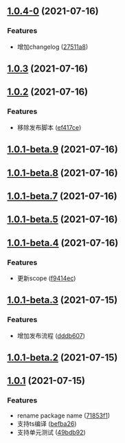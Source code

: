 ## [1.0.4-0](https://github.com/limengke123/mkTemplate/compare/v1.0.3...v1.0.4-0) (2021-07-16)


### Features

* 增加changelog ([27511a8](https://github.com/limengke123/mkTemplate/commit/27511a8a2e3466ca5a126690d76194bc959928a8))



## [1.0.3](https://github.com/limengke123/mkTemplate/compare/v1.0.2...v1.0.3) (2021-07-16)



## [1.0.2](https://github.com/limengke123/mkTemplate/compare/v1.0.1-beta.9...v1.0.2) (2021-07-16)


### Features

* 移除发布脚本 ([ef417ce](https://github.com/limengke123/mkTemplate/commit/ef417ce7e4f9a5d3283b5e632af8627a5a129c40))



## [1.0.1-beta.9](https://github.com/limengke123/mkTemplate/compare/v1.0.1-beta.8...v1.0.1-beta.9) (2021-07-16)



## [1.0.1-beta.8](https://github.com/limengke123/mkTemplate/compare/v1.0.1-beta.7...v1.0.1-beta.8) (2021-07-16)



## [1.0.1-beta.7](https://github.com/limengke123/mkTemplate/compare/v1.0.1-beta.5...v1.0.1-beta.7) (2021-07-16)



## [1.0.1-beta.5](https://github.com/limengke123/mkTemplate/compare/v1.0.1-beta.4...v1.0.1-beta.5) (2021-07-16)



## [1.0.1-beta.4](https://github.com/limengke123/mkTemplate/compare/v1.0.1-beta.3...v1.0.1-beta.4) (2021-07-16)


### Features

* 更新scope ([f9414ec](https://github.com/limengke123/mkTemplate/commit/f9414ec20c838fa5e93de4135051a918b595bf39))



## [1.0.1-beta.3](https://github.com/limengke123/mkTemplate/compare/v1.0.1-beta.2...v1.0.1-beta.3) (2021-07-15)


### Features

* 增加发布流程 ([dddb607](https://github.com/limengke123/mkTemplate/commit/dddb60712d4c764e9ac53cd3a008f6c74e7e21d5))



## [1.0.1-beta.2](https://github.com/limengke123/mkTemplate/compare/v1.0.1...v1.0.1-beta.2) (2021-07-15)



## [1.0.1](https://github.com/limengke123/mkTemplate/compare/befba26c0d93c5640dfd9c3fc123f3d3beb98326...v1.0.1) (2021-07-15)


### Features

* rename package name ([71853f1](https://github.com/limengke123/mkTemplate/commit/71853f1d92adf451118b791f53291208b0be3fb0))
* 支持ts编译 ([befba26](https://github.com/limengke123/mkTemplate/commit/befba26c0d93c5640dfd9c3fc123f3d3beb98326))
* 支持单元测试 ([49bdb92](https://github.com/limengke123/mkTemplate/commit/49bdb927142b133f2b049f485a313d8bce6b01c3))



